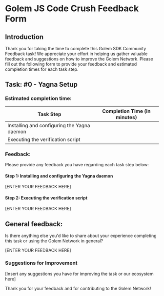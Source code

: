 # Golem JS Code Crush Feedback Form

## Introduction
Thank you for taking the time to complete this Golem SDK Community Feedback task! 
We appreciate your effort in helping us gather valuable feedback and suggestions on how to improve the Golem Network. 
Please fill out the following form to provide your feedback and estimated completion times for each task step.

## Task: #0 - Yagna Setup

### Estimated completion time:
| Task Step                                   | Completion Time (in minutes) |
|---------------------------------------------|------------------------------|
| Installing and configuring the Yagna daemon |                              |
| Executing the verification script           |                              |

### Feedback:
Please provide any feedback you have regarding each task step below:

#### Step 1: Installing and configuring the Yagna daemon

[ENTER YOUR FEEDBACK HERE]

#### Step 2: Executing the verification script

[ENTER YOUR FEEDBACK HERE]

## General feedback:
Is there anything else you'd like to share about your experience 
completing this task or using the Golem Network in general? 

[ENTER YOUR FEEDBACK HERE]

### Suggestions for Improvement

[Insert any suggestions you have for improving the task or our ecosystem here]

Thank you for your feedback and for contributing to the Golem Network!
